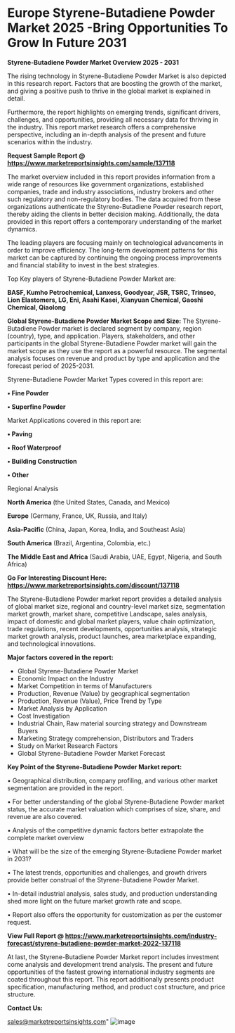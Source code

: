 # Europe Styrene-Butadiene Powder Market 2025 -Bring Opportunities To Grow In Future 2031

<Strong> Styrene-Butadiene Powder Market Overview 2025 - 2031</strong>

The rising technology in Styrene-Butadiene Powder Market is also depicted in this research report. Factors that are boosting the growth of the market, and giving a positive push to thrive in the global market is explained in detail.

Furthermore, the report highlights on emerging trends, significant drivers, challenges, and opportunities, providing all necessary data for thriving in the industry. This report market research offers a comprehensive perspective, including an in-depth analysis of the present and future scenarios within the industry.

<strong>Request Sample Report @ <a href=https://www.marketreportsinsights.com/sample/137118>https://www.marketreportsinsights.com/sample/137118</a></strong>

The market overview included in this report provides information from a wide range of resources like government organizations, established companies, trade and industry associations, industry brokers and other such regulatory and non-regulatory bodies. The data acquired from these organizations authenticate the Styrene-Butadiene Powder research report, thereby aiding the clients in better decision making. Additionally, the data provided in this report offers a contemporary understanding of the market dynamics.

The leading players are focusing mainly on technological advancements in order to improve efficiency. The long-term development patterns for this market can be captured by continuing the ongoing process improvements and financial stability to invest in the best strategies.

Top Key players of Styrene-Butadiene Powder Market are:

<strong>BASF, Kumho Petrochemical, Lanxess, Goodyear, JSR, TSRC, Trinseo, Lion Elastomers, LG, Eni, Asahi Kasei, Xianyuan Chemical, Gaoshi Chemical, Qiaolong</strong>

<strong><b>Global Styrene-Butadiene Powder Market Scope and Size:</b></strong>
The Styrene-Butadiene Powder market is declared segment by company, region (country), type, and application. Players, stakeholders, and other participants in the global Styrene-Butadiene Powder market will gain the market scope as they use the report as a powerful resource. The segmental analysis focuses on revenue and product by type and application and the forecast period of 2025-2031.

Styrene-Butadiene Powder Market Types covered in this report are:

<strong>• Fine Powder

• Superfine Powder</strong>

Market Applications covered in this report are:

<strong>• Paving

• Roof Waterproof

• Building Construction

• Other</strong> 

Regional Analysis

<strong>North America</strong> (the United States, Canada, and Mexico)

<strong>Europe</strong> (Germany, France, UK, Russia, and Italy)

<strong>Asia-Pacific</strong> (China, Japan, Korea, India, and Southeast Asia)

<strong>South America</strong> (Brazil, Argentina, Colombia, etc.)

<strong>The Middle East and Africa</strong> (Saudi Arabia, UAE, Egypt, Nigeria, and South Africa)

<strong>Go For Interesting Discount Here: <a href=https://www.marketreportsinsights.com/discount/137118>https://www.marketreportsinsights.com/discount/137118</a></strong>

The Styrene-Butadiene Powder market report provides a detailed analysis of global market size, regional and country-level market size, segmentation market growth, market share, competitive Landscape, sales analysis, impact of domestic and global market players, value chain optimization, trade regulations, recent developments, opportunities analysis, strategic market growth analysis, product launches, area marketplace expanding, and technological innovations.

<strong><b>Major factors covered in the report:</b></strong>
<ul>
  <li>Global Styrene-Butadiene Powder Market </li>
  <li>Economic Impact on the Industry</li>
  <li>Market Competition in terms of Manufacturers</li>
  <li>Production, Revenue (Value) by geographical segmentation</li>
  <li>Production, Revenue (Value), Price Trend by Type</li>
  <li>Market Analysis by Application</li>
  <li>Cost Investigation</li>
  <li>Industrial Chain, Raw material sourcing strategy and Downstream Buyers</li>
  <li>Marketing Strategy comprehension, Distributors and Traders</li>
  <li>Study on Market Research Factors</li>
  <li>Global Styrene-Butadiene Powder Market Forecast</li>
</ul>

<strong><b>Key Point of the Styrene-Butadiene Powder Market report:</b></strong>

• Geographical distribution, company profiling, and various other market segmentation are provided in the report.

• For better understanding of the global Styrene-Butadiene Powder market status, the accurate market valuation which comprises of size, share, and revenue are also covered.

• Analysis of the competitive dynamic factors better extrapolate the complete market overview

• What will be the size of the emerging Styrene-Butadiene Powder market in 2031?

• The latest trends, opportunities and challenges, and growth drivers provide better construal of the Styrene-Butadiene Powder Market.

• In-detail industrial analysis, sales study, and production understanding shed more light on the future market growth rate and scope.

• Report also offers the opportunity for customization as per the customer request.

<strong><b>View Full Report @ <a href=https://www.marketreportsinsights.com/industry-forecast/styrene-butadiene-powder-market-2022-137118>https://www.marketreportsinsights.com/industry-forecast/styrene-butadiene-powder-market-2022-137118</a></b></strong>


At last, the Styrene-Butadiene Powder Market report includes investment come analysis and development trend analysis. The present and future opportunities of the fastest growing international industry segments are coated throughout this report. This report additionally presents product specification, manufacturing method, and product cost structure, and price structure.

<strong>Contact Us:</strong>

sales@marketreportsinsights.com"
![image](https://github.com/user-attachments/assets/57f13175-0cd3-418c-ace4-01a8cbabb715)
